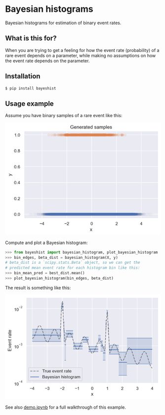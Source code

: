 # Bayesian histograms
Bayesian histograms for estimation of binary event rates.

## What is this for?

When you are trying to get a feeling for how the event rate (probability) of a rare event depends on a parameter, while making no assumptions on how the event rate depends on the parameter.

## Installation

```bash
$ pip install bayeshist
```

## Usage example

Assume you have binary samples of a rare event like this:

![Samples](doc/samples.png?raw=true)

Compute and plot a Bayesian histogram:

```python
>>> from bayeshist import bayesian_histogram, plot_bayesian_histogram
>>> bin_edges, beta_dist = bayesian_histogram(X, y)
# beta_dist is a `scipy.stats.Beta` object, so we can get the
# predicted mean event rate for each histogram bin like this:
>>> bin_mean_pred = best_dist.mean()
>>> plot_bayesian_histogram(bin_edges, beta_dist)
```

The result is something like this:

![Bayesian histogram](doc/bayesian-histogram-comp.png?raw=true)

See also [demo.ipynb](demo.ipynb) for a full walkthrough of this example.

